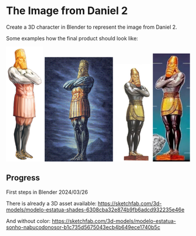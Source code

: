 # The Image from Daniel 2

Create a 3D character in Blender to represent the image from Daniel 2.

Some examples how the final product should look like:

<img src="daniel2_nwt_b9.jpg" width="20%"> <img src="daniel2_b.jpg" width="37%"> <img src="daniel2_c.jpg" width="20%"> <img src="daniel2_d.jpg" width="20%">

## Progress

First steps in Blender 2024/03/26

There is already a 3D asset available: https://sketchfab.com/3d-models/modelo-estatua-shades-6308cba32e874b9fb6adcd932235e46e

And without color: https://sketchfab.com/3d-models/modelo-estatua-sonho-nabucodonosor-b1c735d5675043ecb4b649ece1740b5c
